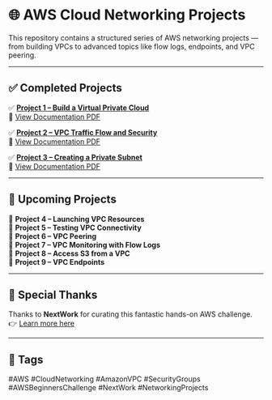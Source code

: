 # 🌐 AWS Cloud Networking Projects

This repository contains a structured series of AWS networking projects — from building VPCs to advanced topics like flow logs, endpoints, and VPC peering.

---

## ✅ Completed Projects

✅ **[Project 1 – Build a Virtual Private Cloud](./Project-1-Virtual-Private-Cloud)**  
📄 [View Documentation PDF](./Project-1-Virtual-Private-Cloud/Documents/VPC-Setup-Documentation.pdf)

✅ **[Project 2 – VPC Traffic Flow and Security](./Project-2-VPC-Traffic-and-Security)**  
📄 [View Documentation PDF](./Project-2-VPC-Traffic-and-Security/VPC-Traffic-Documentation.pdf)

✅ **[Project 3 – Creating a Private Subnet](./Project-3-Private-Subnet)**  
📄 [View Documentation PDF](./Project-3-Private-Subnet/Private-Subnet-Guide.pdf)

---

## 🔄 Upcoming Projects

🔄 **Project 4 – Launching VPC Resources**  
🔄 **Project 5 – Testing VPC Connectivity**  
🔄 **Project 6 – VPC Peering**  
🔄 **Project 7 – VPC Monitoring with Flow Logs**  
🔄 **Project 8 – Access S3 from a VPC**  
🔄 **Project 9 – VPC Endpoints**

---

## 🙏 Special Thanks

Thanks to **NextWork** for curating this fantastic hands-on AWS challenge.  
👉 [Learn more here](https://link.nextwork.org/linkedin)

---

## 🔖 Tags

#AWS #CloudNetworking #AmazonVPC #SecurityGroups  
#AWSBeginnersChallenge #NextWork #NetworkingProjects
